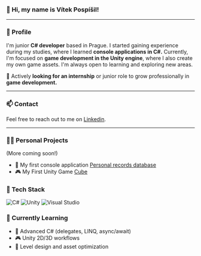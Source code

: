 ### 👋 Hi, my name is Vítek Pospíšil!

---

### 👾 Profile
I'm junior **C# developer** based in Prague. I started gaining experience during my studies, where I learned **console applications in C#.** Currently, I'm focused on **game development in the Unity engine**, where I also create my own game assets. I'm always open to learning and exploring new areas.  

🎯 Actively **looking for an internship** or junior role to grow professionally in **game development.**

---

### 📫 Contact
Feel free to reach out to me on [Linkedin](https://www.linkedin.com/in/vítek-pospíšil-091b41370).

---

### 👨‍💻 Personal Projects
(More coming soon!)
- 🦾 My first console application [Personal records database]() 
- 🎮 My First Unity Game [Cube]()

### 🧰 Tech Stack
![C#](https://img.shields.io/badge/-C%23-239120?style=flat&logo=c-sharp&logoColor=white)
![Unity](https://img.shields.io/badge/-Unity-000000?style=flat&logo=unity&logoColor=white)
![Visual Studio](https://img.shields.io/badge/-Visual_Studio-5C2D91?style=flat&logo=visualstudio&logoColor=white)

### 🧪 Currently Learning
- 📘 Advanced C# (delegates, LINQ, async/await)
- 🎮 Unity 2D/3D workflows
- 🎨 Level design and asset optimization

